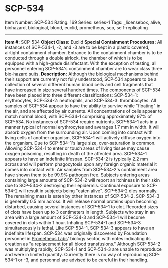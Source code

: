 # SCP-534
Item Number: SCP-534
Rating: 169
Series: series-1
Tags: _licensebox, alive, biohazard, biological, blood, euclid, prometheus, scp, self-replicating

---

**Item #:** SCP-534
**Object Class:** Euclid
**Special Containment Procedures:** All instances of SCP-534-1, -2, and -3 are to be kept in a plastic covered, airtight containment chamber. Entrance to the containment chamber is to be conducted through a double airlock, the chamber of which is to be equipped with a high-grade disinfectant. With the exception of testing, all personnel entering SCP-534's containment chamber are to wear class three bio-hazard suits.
**Description:** Although the biological mechanisms behind their support are currently not fully understood, SCP-534 appears to be a collection of several different human blood cells and cell fragments that have increased in size several hundred times. The components of SCP-534 have been placed into three different classifications: SCP-534-1: erythrocytes, SCP-534-2: neutrophils, and SCP-534-3: thrombocytes. All samples of SCP-534 appear to have the ability to survive while "floating" in the air, and are affected by air currents. All concentrations of cells appear to match normal blood, with SCP-534-1 comprising approximately 97% of SCP-534. No instances of SCP-534 require nutrients.
SCP-534-1 acts in a manner typical of normal erythrocytes and averages 1.7 mm in width. It will absorb oxygen from the surrounding air. Upon coming into contact with living cells of another organism, SCP-534-1 will actively diffuse oxygen into the organism. Due to SCP-534-1's large size, over-saturation is common. Allowing SCP-534-1 to enter or touch areas of living tissue may cause oxygen poisoning, resulting in death of the affected area. SCP-534-1 appears to have an indefinite lifespan.
SCP-534-2 is typically 2.2 mm across and will perform phagocytosis upon any foreign organic material it comes into contact with. Air samples from SCP-534-2's containment area have shown them to be 99.9% pathogen free. Subjects entering areas containing large amounts of SCP-534-2 will report an itchiness in their skin due to SCP-534-2 destroying their epidermis. Continual exposure to SCP-534-2 will result in subjects being "eaten alive". SCP-534-2 dies normally. The remaining mass is eaten by other instances of SCP-534-2.
SCP-534-3 is generally 0.5 mm across. It will release normal proteins upon becoming disturbed, causing several instances of SCP-534-1 to clot. Recorded sizes of clots have been up to 3 centimeters in length. Subjects who stay in an area with a large amount of SCP-534-3 and SCP-534-1 will become covered in clots within 1 hour. Inhaling SCP-534-1 and SCP-534-3 simultaneously is lethal. Like SCP-534-1, SCP-534-3 appears to have an indefinite lifespan.
SCP-534 was originally discovered by Foundation personnel in [Prometheus Labs](/prometheus-labs-hub)' biology sector, with notes indicating its creation as "a replacement for all blood transfusions." Although SCP-534-2 was multiplying rapidly, SCP-534-1 and SCP-534-3 are unable to reproduce and were in limited quantity. Currently there is no way of reproducing SCP-534-1 or -3, and personnel are advised to be careful in their handling.